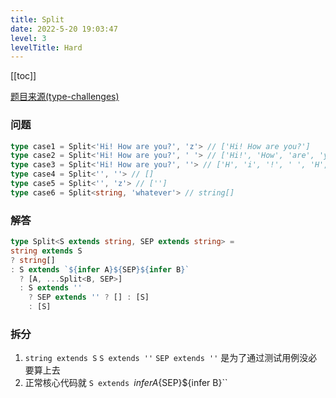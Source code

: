 ```yaml
---
title: Split 
date: 2022-5-20 19:03:47
level: 3
levelTitle: Hard
---
```


[[toc]]

[题目来源(type-challenges)](https://github.com/type-challenges/type-challenges/blob/main/questions/02822-hard-split/README.md)

### 问题

```typescript
type case1 = Split<'Hi! How are you?', 'z'> // ['Hi! How are you?']
type case2 = Split<'Hi! How are you?', ' '> // ['Hi!', 'How', 'are', 'you?']
type case3 = Split<'Hi! How are you?', ''> // ['H', 'i', '!', ' ', 'H', 'o', 'w', ' ', 'a', 'r', 'e', ' ', 'y', 'o', 'u', '?']
type case4 = Split<'', ''> // []
type case5 = Split<'', 'z'> // ['']
type case6 = Split<string, 'whatever'> // string[]
```

### 解答

```typescript
type Split<S extends string, SEP extends string> =
string extends S
? string[]
: S extends `${infer A}${SEP}${infer B}`
  ? [A, ...Split<B, SEP>]
  : S extends ''
    ? SEP extends '' ? [] : [S]
    : [S]
```

### 拆分
1. `string extends S` `S extends ''` `SEP extends ''` 是为了通过测试用例没必要算上去
2. 正常核心代码就 `S extends `${infer A}${SEP}${infer B}``

